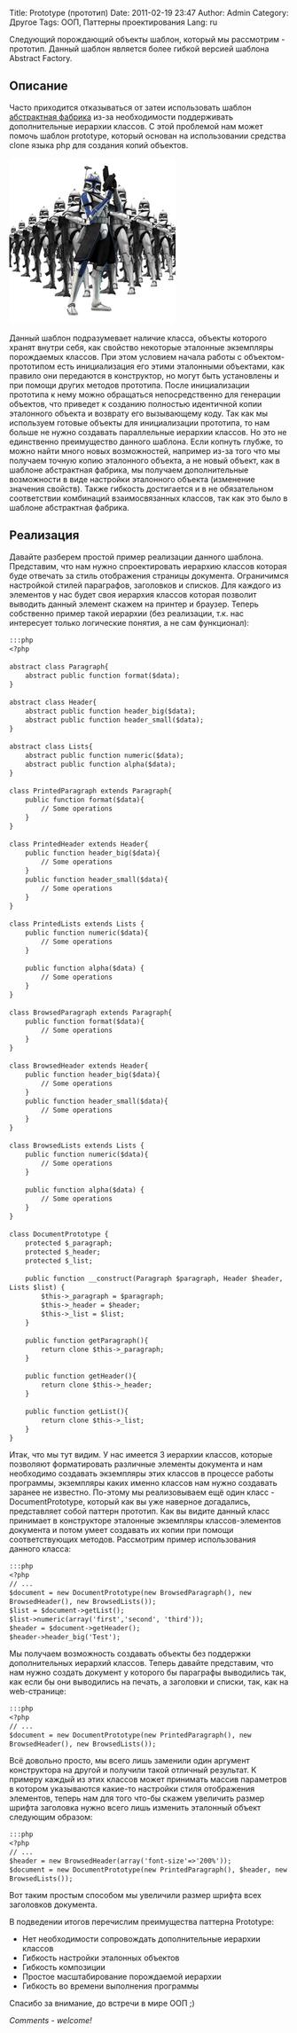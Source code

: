 Title: Prototype (прототип)
Date: 2011-02-19 23:47
Author: Admin
Category: Другое
Tags: ООП, Паттерны проектирования
Lang: ru

Следующий порождающий объекты шаблон, который мы рассмотрим - прототип.
Данный шаблон является более гибкой версией шаблона Abstract Factory.

Описание
--------

Часто приходится отказываться от затеи использовать шаблон [абстрактная
фабрика][] из-за необходимости поддерживать дополнительные иерархии
классов. С этой проблемой нам может помочь шаблон prototype, который
основан на использовании средства clone языка php для создания копий
объектов.

![prototype pattern][]

Данный шаблон подразумевает наличие класса,
объекты которого хранят внутри себя, как свойство некоторые эталонные
экземпляры порождаемых классов. При этом условием начала работы с
объектом-прототипом есть инициализация его этими эталонными объектами,
как правило они передаются в конструктор, но могут быть установлены и
при помощи других методов прототипа. После инициализации прототипа к
нему можно обращаться непосредственно для генерации объектов, что
приведет к созданию полностью идентичной копии эталонного объекта и
возврату его вызывающему коду. Так как мы используем готовые объекты для
инициализации прототипа, то нам больше не нужно создавать параллельные
иерархии классов. Но это не единственно преимущество данного шаблона.
Если копнуть глубже, то можно найти много новых возможностей, например
из-за того что мы получаем точную копию эталонного объекта, а не новый
объект, как в шаблоне абстрактная фабрика, мы получаем дополнительные
возможности в виде настройки эталонного объекта (изменение значения
свойств). Также гибкость достигается и в не обязательном соответствии
комбинаций взаимосвязанных классов, так как это было в шаблоне
абстрактная фабрика.

Реализация
----------

Давайте разберем простой пример реализации данного шаблона. Представим,
что нам нужно спроектировать иерархию классов которая буде отвечать за
стиль отображения страницы документа. Ограничимся настройкой стилей
параграфов, заголовков и списков. Для каждого из элементов у нас будет
своя иерархия классов которая позволит выводить данный элемент скажем на
принтер и браузер. Теперь собственно пример такой иерархии (без
реализации, т.к. нас интересует только логические понятия, а не сам
функционал):

	:::php
	<?php
	 
	abstract class Paragraph{
	    abstract public function format($data);
	}
	 
	abstract class Header{
	    abstract public function header_big($data);
	    abstract public function header_small($data);
	}
	 
	abstract class Lists{
	    abstract public function numeric($data);
	    abstract public function alpha($data);
	}
	 
	class PrintedParagraph extends Paragraph{
	    public function format($data){
	        // Some operations
	    }
	}
	 
	class PrintedHeader extends Header{
	    public function header_big($data){
	        // Some operations
	    }
	    public function header_small($data){
	        // Some operations
	    }
	}
	 
	class PrintedLists extends Lists {
	    public function numeric($data){
	        // Some operations
	    }
	 
	    public function alpha($data) {
	        // Some operations
	    }
	}
	 
	class BrowsedParagraph extends Paragraph{
	    public function format($data){
	        // Some operations
	    }
	}
	 
	class BrowsedHeader extends Header{
	    public function header_big($data){
	        // Some operations
	    }
	    public function header_small($data){
	        // Some operations
	    }
	}
	 
	class BrowsedLists extends Lists {
	    public function numeric($data){
	        // Some operations
	    }
	 
	    public function alpha($data) {
	        // Some operations
	    }
	}
	 
	class DocumentPrototype {
	    protected $_paragraph;
	    protected $_header;
	    protected $_list;
	 
	    public function __construct(Paragraph $paragraph, Header $header, Lists $list) {
	        $this->_paragraph = $paragraph;
	        $this->_header = $header;
	        $this->_list = $list;
	    }
	 
	    public function getParagraph(){
	        return clone $this->_paragraph;
	    }
	 
	    public function getHeader(){
	        return clone $this->_header;
	    }
	 
	    public function getList(){
	        return clone $this->_list;
	    }
	}

Итак, что мы тут видим. У нас имеется 3 иерархии классов, которые
позволяют форматировать различные элементы документа и нам необходимо
создавать экземпляры этих классов в процессе работы программы,
экземпляры каких именно классов нам нужно создавать заранее не известно.
По-этому мы реализовываем ещё один класс - DocumentPrototype, который
как вы уже наверное догадались, представляет собой паттерн прототип. Как
вы видите данный класс принимает в конструкторе эталонные экземпляры
классов-элементов документа и потом умеет создавать их копии при помощи
соответствующих методов. Рассмотрим пример использования данного класса:

	:::php
	<?php
	// ...
	$document = new DocumentPrototype(new BrowsedParagraph(), new BrowsedHeader(), new BrowsedLists());
	$list = $document->getList();
	$list->numeric(array('first','second', 'third'));
	$header = $document->getHeader();
	$header->header_big('Test');

Мы получаем возможность создавать объекты без поддержки дополнительных
иерархий классов. Теперь давайте представим, что нам нужно создать
документ у которого бы параграфы выводились так, как если бы они
выводились на печать, а заголовки и списки, так, как на web-странице:

	:::php
	<?php
	// ...
	$document = new DocumentPrototype(new PrintedParagraph(), new BrowsedHeader(), new BrowsedLists());

Всё довольно просто, мы всего лишь заменили один аргумент конструктора
на другой и получили такой отличный результат. К примеру каждый из этих
классов может принимать массив параметров в котором указываются какие-то
настройки стиля отображения элементов, теперь нам для того что-бы скажем
увеличить размер шрифта заголовка нужно всего лишь изменить эталонный
объект следующим образом:

	:::php
	<?php
	// ...
	$header = new BrowsedHeader(array('font-size'=>'200%'));
	$document = new DocumentPrototype(new PrintedParagraph(), $header, new BrowsedLists());

Вот таким простым способом мы увеличили размер шрифта всех заголовков
документа.

В подведении итогов перечислим преимущества паттерна Prototype:

-   Нет необходимости сопровождать дополнительные иерархии классов
-   Гибкость настройки эталонных объектов
-   Гибкость композиции
-   Простое масштабирование порождаемой иерархии
-   Гибкость во времени выполнения программы

Спасибо за внимание, до встречи в мире ООП ;)

*Comments - welcome!*

  [абстрактная фабрика]: /PHP/abstract-factory-abstraktnaia-fabrika/
  [prototype pattern]: /media/2011/02/clone-wars-9.jpg
    "prototype pattern"
